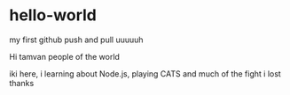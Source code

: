 # hello-world
my first github push and pull uuuuuh

Hi tamvan people of the world

iki here, i learning about Node.js, playing CATS and much of the fight i lost 
thanks
